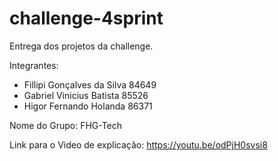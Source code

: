 # challenge-4sprint
Entrega dos projetos da challenge.

Integrantes:

- Fillipi Gonçalves da Silva 84649
- Gabriel Vinicius Batista 85526
- Higor Fernando Holanda 86371

Nome do Grupo:
FHG-Tech

Link para o Video de explicação:
https://youtu.be/odPjH0svsi8
